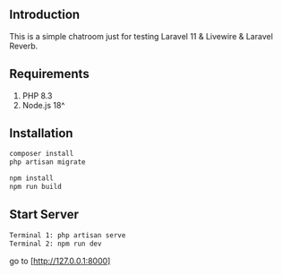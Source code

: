 ## Introduction

This is a simple chatroom just for testing Laravel 11 & Livewire & Laravel Reverb.

## Requirements

1. PHP 8.3
2. Node.js 18^

## Installation

```sh
composer install
php artisan migrate

npm install
npm run build
```

## Start Server

```sh
Terminal 1: php artisan serve
Terminal 2: npm run dev
```

go to [http://127.0.0.1:8000]
